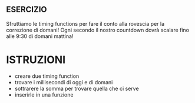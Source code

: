 ## ESERCIZIO

Sfruttiamo le timing functions per fare il conto alla rovescia per la correzione di domani!
Ogni secondo il nostro countdown dovrà scalare fino alle 9:30 di domani mattina!

# ISTRUZIONI

- creare due timing function
- trovare i millisecondi di oggi e di domani
- sottrarere la somma per trovare quella che ci serve
- inserirle in una funzione
